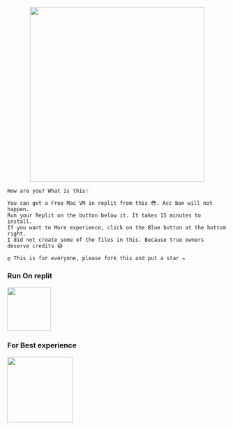 <p align="center"><a href="https://t.me/MaX_Bots"><img src="https://telegra.ph/file/a53d26e77b9648ede9839.png" width="400"></a></p>
<p align="center">

```
How are you? What is this❔

You can get a Free Mac VM in replit from this 😳. Acc ban will not happen. 
Run your Replit on the button below it. It takes 15 minutes to install.
If you want to More experience, click on the Blue button at the bottom right. 
I did not create some of the files in this. Because true owners deserve credits 😅
  
ღ This is for everyone, please fork this and put a star ✯
```
  
### Run On replit
<a href="https://replit.com/github/SenuGamerBoy/MacOSX"><img src="https://telegra.ph/file/9c14baf03fd7ee23c3102.png" width="100"></a>

  
### For Best experience
<a href="https://replit.com/@SenuGamerBoy/MacOSX?lite=1&outputonly=1"><img src="https://telegra.ph/file/535f38fa255f8dcb15d1e.png" width="150"></a>

